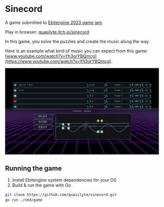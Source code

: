 # Sinecord

A game submitted to [Ebitengine 2023 game jam](https://itch.io/jam/ebitengine-game-jam-2023).

Play in browser: [quasilyte.itch.io/sinecord](https://quasilyte.itch.io/sinecord)

In this game, you solve the puzzles and create the music along the way.

Here is an example what kind of music you can expect from this game: [www.youtube.com/watch?v=Yh3orYBQmcg](https://www.youtube.com/watch?v=Yh3orYBQmcg).

![screenshot](screenshot.png)

## Running the game

1. Install Ebitengine system dependencies for your OS
2. Build & run the game with Go

```bash
git clone https://github.com/quasilyte/sinecord.git
go run ./cmd/game
```
